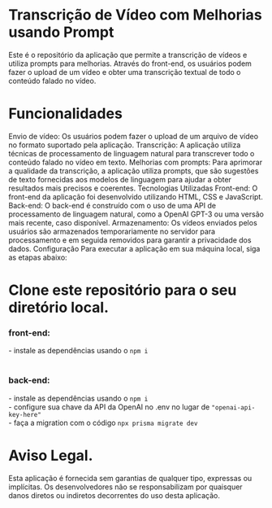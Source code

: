 <h1>Transcrição de Vídeo com Melhorias usando Prompt</h1>
Este é o repositório da aplicação que permite a transcrição de vídeos e utiliza prompts para melhorias. Através do front-end, os usuários podem fazer o upload de um vídeo e obter uma transcrição textual de todo o conteúdo falado no vídeo.

<h1>Funcionalidades</h1>
Envio de vídeo: Os usuários podem fazer o upload de um arquivo de vídeo no formato suportado pela aplicação.
Transcrição: A aplicação utiliza técnicas de processamento de linguagem natural para transcrever todo o conteúdo falado no vídeo em texto.
Melhorias com prompts: Para aprimorar a qualidade da transcrição, a aplicação utiliza prompts, que são sugestões de texto fornecidas aos modelos de linguagem para ajudar a obter resultados mais precisos e coerentes.
Tecnologias Utilizadas
Front-end: O front-end da aplicação foi desenvolvido utilizando HTML, CSS e JavaScript.
Back-end: O back-end é construído com o uso de uma API de processamento de linguagem natural, como a OpenAI GPT-3 ou uma versão mais recente, caso disponível.
Armazenamento: Os vídeos enviados pelos usuários são armazenados temporariamente no servidor para processamento e em seguida removidos para garantir a privacidade dos dados.
Configuração
Para executar a aplicação em sua máquina local, siga as etapas abaixo:

<h1>Clone este repositório para o seu diretório local.</h1>
<h3>front-end:</h3>
- instale as dependências usando o <code>npm i</code>
<br><br>
<h3>back-end:</h3>
- instale as dependências usando o <code>npm i</code><br>
- configure sua chave da API da OpenAI no .env no lugar de <code>"openai-api-key-here"</code><br>
- faça a migration com o código <code>npx prisma migrate dev</code><br>

<h1>Aviso Legal.</h1>
Esta aplicação é fornecida sem garantias de qualquer tipo, expressas ou implícitas. Os desenvolvedores não se responsabilizam por quaisquer danos diretos ou indiretos decorrentes do uso desta aplicação.